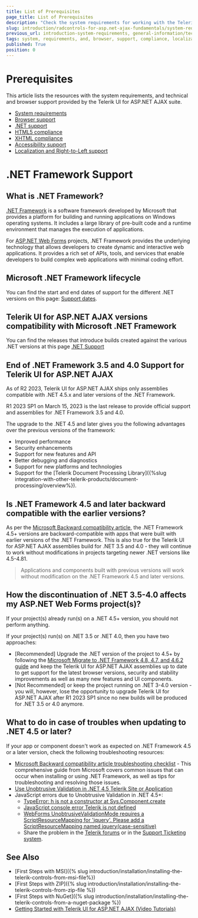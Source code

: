 ```yaml
---
title: List of Prerequisites
page_title: List of Prerequisites
description: "Check the system requirements for working with the Telerik UI for ASP.NET AJAX controls and get information about the provided browser, .NET, accessibility, localization, and RTL support, and the HTML5 and XHTML compliance."
slug: introduction/radcontrols-for-asp.net-ajax-fundamentals/system-requirements-and-browser-support
previous_url: introduction-system-requirements, general-information/technical-information
tags: system, requirements, and, browser, support, compliance, localization, accessibility, rtl
published: True
position: 0
---
```


# Prerequisites

This article lists the resources with the system requirements, and technical and browser support provided by the Telerik UI for ASP.NET AJAX suite.

* [System requirements](https://www.telerik.com/products/aspnet-ajax/getting-started/tech-sheets/system-requirements.aspx)
* [Browser support](https://www.telerik.com/products/aspnet-ajax/getting-started/tech-sheets/browser-support.aspx)
* [.NET support](https://www.telerik.com/aspnet-ajax/tech-sheets/net-support)
* [HTML5 compliance](https://www.telerik.com/aspnet-ajax/tech-sheets/html5-compliance)
* [XHTML compliance](https://www.telerik.com/aspnet-ajax/tech-sheets/xhtml-compliance)
* [Accessibility support](https://www.telerik.com/aspnet-ajax/tech-sheets/accessibility-support)
* [Localization and Right-to-Left support](https://www.telerik.com/aspnet-ajax/tech-sheets/localization-and-right-to-left-support)


# .NET Framework Support

## What is .NET Framework?

[.NET Framework](https://dotnet.microsoft.com/en-us/learn/dotnet/what-is-dotnet-framework) is a software framework developed by Microsoft that provides a platform for building and running applications on Windows operating systems. It includes a large library of pre-built code and a runtime environment that manages the execution of applications.

For [ASP.NET Web Forms](https://learn.microsoft.com/en-us/aspnet/web-forms/) projects, .NET Framework provides the underlying technology that allows developers to create dynamic and interactive web applications. It provides a rich set of APIs, tools, and services that enable developers to build complex web applications with minimal coding effort.

## Microsoft .NET Framework lifecycle

You can find the start and end dates of support for the different .NET versions on this page: [Support dates](https://learn.microsoft.com/en-us/lifecycle/products/microsoft-net-framework).


## Telerik UI for ASP.NET AJAX versions compatibility with Microsoft .NET Framework

You can find the releases that introduce  builds created against the various .NET versions at this page [.NET Support](https://www.telerik.com/aspnet-ajax/tech-sheets/net-support)

## End of .NET Framework 3.5 and 4.0 Support for Telerik UI for ASP.NET AJAX

As of R2 2023, Telerik UI for ASP.NET AJAX ships only assemblies compatible with .NET 4.5.x and later versions of the .NET Framework.

R1 2023 SP1 on March 15, 2023 is the last release to provide official support and assemblies for .NET Framework 3.5 and 4.0.

The upgrade to the .NET 4.5 and later gives you the following advantages over the previous versions of the framework:

* Improved performance
* Security enhancements
* Support for new features and API
* Better debugging and diagnostics
* Support for new platforms and technologies
* Support for the [Telerik Document Processing Library]({%slug integration-with-other-telerik-products/document-processing/overview%}).

## Is .NET Framework 4.5 and later backward compatible with the earlier versions?
As per the [Microsoft Backward compatibility article](https://learn.microsoft.com/en-us/dotnet/framework/migration-guide/version-compatibility#backward-compatibility), the .NET Framework 4.5+ versions are backward-compatible with apps that were built with earlier versions of the .NET Framework. This is also true for the Telerik UI for ASP.NET AJAX assemblies build for .NET 3.5 and 4.0 - they will continue to work without modifications in projects targeting newer .NET versions like 4.5-4.81.

> Applications and components built with previous versions will work without modification on the .NET Framework 4.5 and later versions.

## How the discontinuation of .NET 3.5-4.0 affects my ASP.NET Web Forms project(s)?

If your project(s) already run(s) on a .NET 4.5+ version, you should not perform anything.

If your project(s) run(s) on .NET 3.5 or .NET 4.0, then you have two approaches:

* [Recommended] Upgrade the .NET version of the project to 4.5+ by following the [Microsoft Migrate to .NET Framework 4.8, 4.7, and 4.6.2 guide](https://learn.microsoft.com/en-us/dotnet/framework/migration-guide/) and keep the Telerik UI for ASP.NET AJAX assemblies up to date to get support for the latest browser versions, security and stability improvements as well as many new features and UI components.
* [Not Recommended] or keep the project running on .NET 3-4.0 version - you will, however, lose the opportunity to upgrade Telerik UI for ASP.NET AJAX after R1 2023 SP1 since no new builds will be produced for .NET 3.5 or 4.0 anymore.

## What to do in case of troubles when updating to .NET 4.5 or later?
If your app or component doesn't work as expected on .NET Framework 4.5 or a later version, check the following troubleshooting resources:

* [Microsoft Backward compatibility article troubleshooting checklist](https://learn.microsoft.com/en-us/dotnet/framework/migration-guide/version-compatibility#:~:text=if%20your%20app%20or%20component%20doesn't%20work%20as%20expected%20on%20.net%20framework%204.5%20or%20a%20later%20version%2C%20use%20the%20following%20checklists%3A) -  This comprehensive guide from Microsoft covers common issues that can occur when installing or using .NET Framework, as well as tips for troubleshooting and resolving those issues.
* [Use Unobtrusive Validation in .NET 4.5 Telerik Site or Application](https://docs.telerik.com/devtools/aspnet-ajax/knowledge-base/unobtrusive-validation-net45-telerik-site-app)
* JavaScript errors due to Unobtrusive Validation in .NET 4.5+:
  * [TypeError: h is not a constructor at Sys.Component.create](https://docs.telerik.com/devtools/aspnet-ajax/knowledge-base/common-typeerror-h-is-not-a-constructor)
  * [JavaScript console error Telerik is not defined](https://docs.telerik.com/devtools/aspnet-ajax/knowledge-base/common-error-telerik-is-undefined)
  * [WebForms UnobtrusiveValidationMode requires a ScriptResourceMapping for 'jquery'. Please add a ScriptResourceMapping named jquery(case-sensitive)](https://stackoverflow.com/questions/16660900/webforms-unobtrusivevalidationmode-requires-a-scriptresourcemapping-for-jquery)
  * Share the problem in the [Telerik forums](https://www.telerik.com/forums/aspnet-ajax) or in the [Support Ticketing system](https://www.telerik.com/account/support-tickets).

## See Also

* [First Steps with MSI]({% slug introduction/installation/installing-the-telerik-controls-from-msi-file%})
* [First Steps with ZIP]({% slug introduction/installation/installing-the-telerik-controls-from-zip-file %})
* [First Steps with NuGet]({% slug introduction/installation/installing-the-telerik-controls-from-a-nuget-package %})
* [Getting Started with Telerik UI for ASP.NET AJAX (Video Tutorials)](https://learn.telerik.com/learn/course/external/view/elearning/5/telerik-ui-for-aspnet-ajax)
